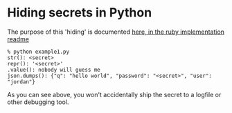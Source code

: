 # Hiding secrets in Python

The purpose of this 'hiding' is documented [here, in the ruby implementation
readme](https://github.com/jordansissel/software-patterns/tree/master/dont-log-secrets/ruby/README.md)

    % python example1.py
    str(): <secret>
    repr(): '<secret>'
    .value(): nobody will guess me
    json.dumps(): {"q": "hello world", "password": "<secret>", "user": "jordan"}

As you can see above, you won't accidentally ship the secret to a logfile or
other debugging tool.
